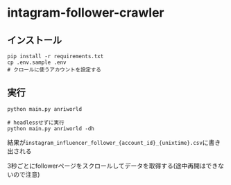 # intagram-follower-crawler
 
## インストール
```shell
pip install -r requirements.txt
cp .env.sample .env
# クロールに使うアカウントを設定する
```

## 実行
```shell
python main.py anriworld

# headlessせずに実行
python main.py anriworld -dh
```
結果が`instagram_influencer_follower_{account_id}_{unixtime}.csv`に書き出される

3秒ごとにfollowerページをスクロールしてデータを取得する(途中再開はできないので注意)